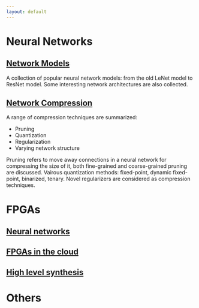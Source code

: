 ```yaml
---
layout: default
---
```


# [](#nn)Neural Networks
## [Network Models](/blog/papers/nn_models/model_summary.html)

A collection of popular neural network models: from the old LeNet model to ResNet model.
Some interesting network architectures are also collected.

## [Network Compression](/blog/papers/pruning/pruning_summary.html)
A range of compression techniques are summarized:
* Pruning
* Quantization
* Regularization
* Varying network structure

Pruning refers to move away connections in a neural network for compressing the size of it, both fine-grained and coarse-grained
pruning are discussed.
Vairous quantization methods: fixed-point, dynamic fixed-point, binarized, tenary.
Novel regularizers are considered as compression techniques.

# [](#fpga)FPGAs
## [Neural networks](/blog/papers/pruning/pruning_summary.html)

## [FPGAs in the cloud](/blog/papers/pruning/pruning_summary.html)

## [High level synthesis](/blog/papers/pruning/pruning_summary.html)

# [](#others)Others
